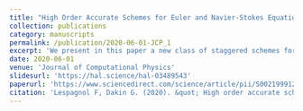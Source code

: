 ```yaml
---
title: "High Order Accurate Schemes for Euler and Navier-Stokes Equations on Staggered Cartesian Grids"
collection: publications
category: manuscripts
permalink: /publication/2020-06-01-JCP_1
excerpt: 'We present in this paper a new class of staggered schemes for solving the compressible 1D Euler equations in internal energy formulation on uniform grids.'
date: 2020-06-01
venue: 'Journal of Computational Physics'
slidesurl: 'https://hal.science/hal-03489543'
paperurl: 'https://www.sciencedirect.com/science/article/pii/S0021999120300887'
citation: 'Lespagnol F, Dakin G. (2020). &quot; High order accurate schmes for Euler and Navier-Stokes equations on staggered Cartesian grids. &quot; <i>Journal of Computational Physics. </i>'
---
```

